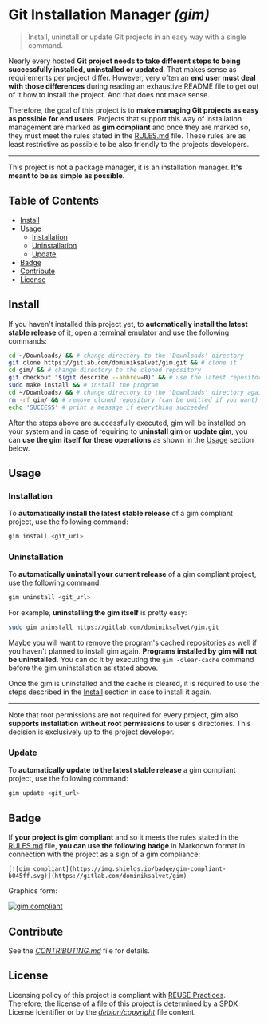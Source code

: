 # Git Installation Manager *(gim)*

> Install, uninstall or update Git projects in an easy way with a single command.

Nearly every hosted **Git project needs to take different steps to being successfully installed, uninstalled or updated**. That makes sense as requirements per project differ. However, very often an **end user must deal with those differences** during reading an exhaustive README file to get out of it how to install the project. And that does not make sense.

Therefore, the goal of this project is to **make managing Git projects as easy as possible for end users**. Projects that support this way of installation management are marked as **gim compliant** and once they are marked so, they must meet the rules stated in the [RULES.md](RULES.md) file. These rules are as least restrictive as possible to be also friendly to the projects developers.

---

This project is not a package manager, it is an installation manager. **It's meant to be as simple as possible.**

## Table of Contents

* [Install](#install)
* [Usage](#usage)
  * [Installation](#installation)
  * [Uninstallation](#uninstallation)
  * [Update](#update)
* [Badge](#badge)
* [Contribute](#contribute)
* [License](#license)

## Install

If you haven't installed this project yet, to **automatically install the latest stable release** of it, open a terminal emulator and use the following commands:

```sh
cd ~/Downloads/ && # change directory to the 'Downloads' directory
git clone https://gitlab.com/dominiksalvet/gim.git && # clone it
cd gim/ && # change directory to the cloned repository
git checkout "$(git describe --abbrev=0)" && # use the latest repository tag
sudo make install && # install the program
cd ~/Downloads/ && # change directory to the 'Downloads' directory again
rm -rf gim/ && # remove cloned repository (can be omitted if you want)
echo 'SUCCESS' # print a message if everything succeeded
```

After the steps above are successfully executed, gim will be installed on your system and in case of requiring to **uninstall gim** or **update gim**, you can **use the gim itself for these operations** as shown in the [Usage](#usage) section below.

## Usage

### Installation

To **automatically install the latest stable release** of a gim compliant project, use the following command:

```sh
gim install <git_url>
```

### Uninstallation

To **automatically uninstall your current release** of a gim compliant project, use the following command:

```sh
gim uninstall <git_url>
```

For example, **uninstalling the gim itself** is pretty easy:

```sh
sudo gim uninstall https://gitlab.com/dominiksalvet/gim.git
```

Maybe you will want to remove the program's cached repositories as well if you haven't planned to install gim again. **Programs installed by gim will not be uninstalled.** You can do it by executing the `gim -clear-cache` command before the gim uninstallation as stated above.

Once the gim is uninstalled and the cache is cleared, it is required to use the steps described in the [Install](#install) section in case to install it again.

---

Note that root permissions are not required for every project, gim also **supports installation without root permissions** to user's directories. This decision is exclusively up to the project developer.

### Update

To **automatically update to the latest stable release** a gim compliant project, use the following command:

```sh
gim update <git_url>
```

## Badge

If **your project is gim compliant** and so it meets the rules stated in the [RULES.md](RULES.md) file, **you can use the following badge** in Markdown format in connection with the project as a sign of a gim compliance:

```
[![gim compliant](https://img.shields.io/badge/gim-compliant-b045ff.svg)](https://gitlab.com/dominiksalvet/gim)
```

Graphics form:

[![gim compliant](https://img.shields.io/badge/gim-compliant-b045ff.svg)](https://gitlab.com/dominiksalvet/gim)

## Contribute

See the [*CONTRIBUTING.md*](CONTRIBUTING.md) file for details.

## License

Licensing policy of this project is compliant with [REUSE Practices](https://reuse.software/practices/2.0/). Therefore, the license of a file of this project is determined by a [SPDX](https://spdx.org/) License Identifier or by the [*debian/copyright*](debian/copyright) file content.
